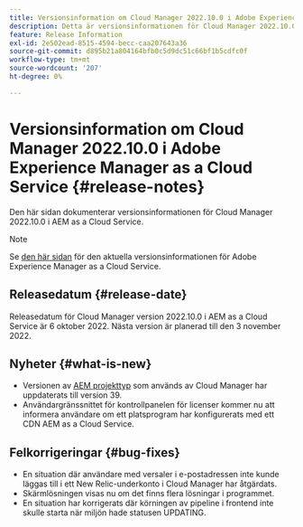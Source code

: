 ```yaml
---
title: Versionsinformation om Cloud Manager 2022.10.0 i Adobe Experience Manager as a Cloud Service
description: Detta är versionsinformationen för Cloud Manager 2022.10.0 i AEM as a Cloud Service.
feature: Release Information
exl-id: 2e502ead-8515-4594-becc-caa207643a36
source-git-commit: d895b21a804164bfb0c5d9dc51c66bf1b5cdfc0f
workflow-type: tm+mt
source-wordcount: '207'
ht-degree: 0%

---
```


# Versionsinformation om Cloud Manager 2022.10.0 i Adobe Experience Manager as a Cloud Service {#release-notes}

Den här sidan dokumenterar versionsinformationen för Cloud Manager 2022.10.0 i AEM as a Cloud Service.

>[!NOTE]
>
>Se [den här sidan](/help/release-notes/release-notes-cloud/release-notes-current.md) för den aktuella versionsinformationen för Adobe Experience Manager as a Cloud Service.

## Releasedatum {#release-date}

Releasedatum för Cloud Manager version 2022.10.0 i AEM as a Cloud Service är 6 oktober 2022. Nästa version är planerad till den 3 november 2022.

## Nyheter {#what-is-new}

* Versionen av [AEM projekttyp](https://experienceleague.adobe.com/docs/experience-manager-core-components/using/developing/archetype/overview.html) som används av Cloud Manager har uppdaterats till version 39.
* Användargränssnittet för kontrollpanelen för licenser kommer nu att informera användare om ett platsprogram har konfigurerats med ett CDN AEM as a Cloud Service.

## Felkorrigeringar {#bug-fixes}

* En situation där användare med versaler i e-postadressen inte kunde läggas till i ett New Relic-underkonto i Cloud Manager har åtgärdats.
* Skärmlösningen visas nu om det finns flera lösningar i programmet.
* En situation har korrigerats där körningen av pipeline i frontend inte skulle starta när miljön hade statusen UPDATING.
